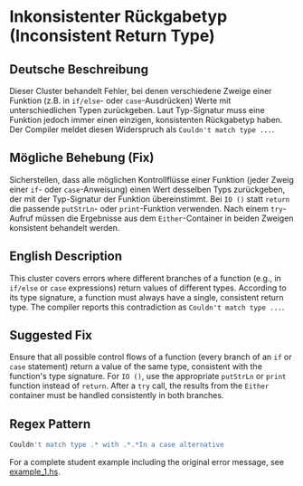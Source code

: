 # Inkonsistenter Rückgabetyp (Inconsistent Return Type)

## Deutsche Beschreibung
Dieser Cluster behandelt Fehler, bei denen verschiedene Zweige einer Funktion (z.B. in `if/else`- oder `case`-Ausdrücken) Werte mit unterschiedlichen Typen zurückgeben. Laut Typ-Signatur muss eine Funktion jedoch immer einen einzigen, konsistenten Rückgabetyp haben. Der Compiler meldet diesen Widerspruch als `Couldn't match type ...`.

## Mögliche Behebung (Fix)
Sicherstellen, dass alle möglichen Kontrollflüsse einer Funktion (jeder Zweig einer `if`- oder `case`-Anweisung) einen Wert desselben Typs zurückgeben, der mit der Typ-Signatur der Funktion übereinstimmt. Bei `IO ()` statt `return` die passende `putStrLn`- oder `print`-Funktion verwenden. Nach einem `try`-Aufruf müssen die Ergebnisse aus dem `Either`-Container in beiden Zweigen konsistent behandelt werden.

## English Description
This cluster covers errors where different branches of a function (e.g., in `if/else` or `case` expressions) return values of different types. According to its type signature, a function must always have a single, consistent return type. The compiler reports this contradiction as `Couldn't match type ...`.

## Suggested Fix
Ensure that all possible control flows of a function (every branch of an `if` or `case` statement) return a value of the same type, consistent with the function's type signature. For `IO ()`, use the appropriate `putStrLn` or `print` function instead of `return`. After a `try` call, the results from the `Either` container must be handled consistently in both branches.

## Regex Pattern
```python
Couldn't match type .* with .*.*In a case alternative
```

For a complete student example including the original error message, see [example_1.hs](./example_1.hs).
